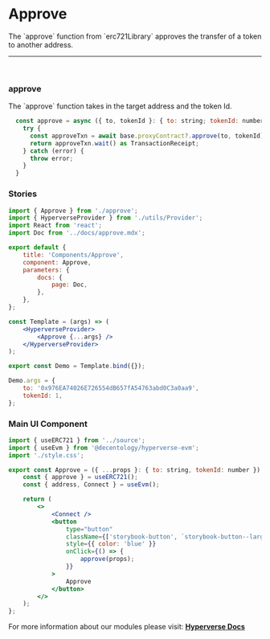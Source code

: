 # Approve

<p> The `approve` function from `erc721Library` approves the transfer of a token to another address. </p>

---

<br>

### approve

<p> The `approve` function takes in the target address and the token Id. </p>

```jsx
  const approve = async ({ to, tokenId }: { to: string; tokenId: number }) => {
    try {
      const approveTxn = await base.proxyContract?.approve(to, tokenId);
      return approveTxn.wait() as TransactionReceipt;
    } catch (error) {
      throw error;
    }
  }
```

### Stories

```jsx
import { Approve } from './approve';
import { HyperverseProvider } from './utils/Provider';
import React from 'react';
import Doc from '../docs/approve.mdx';

export default {
	title: 'Components/Approve',
	component: Approve,
	parameters: {
		docs: {
			page: Doc,
		},
	},
};

const Template = (args) => (
	<HyperverseProvider>
		<Approve {...args} />
	</HyperverseProvider>
);

export const Demo = Template.bind({});

Demo.args = {
	to: '0x976EA74026E726554dB657fA54763abd0C3a0aa9',
	tokenId: 1,
};
```

### Main UI Component

```jsx
import { useERC721 } from '../source';
import { useEvm } from '@decentology/hyperverse-evm';
import './style.css';

export const Approve = ({ ...props }: { to: string, tokenId: number }) => {
	const { approve } = useERC721();
	const { address, Connect } = useEvm();

	return (
		<>
			<Connect />
			<button
				type="button"
				className={['storybook-button', `storybook-button--large`].join(' ')}
				style={{ color: 'blue' }}
				onClick={() => {
					approve(props);
				}}
			>
				Approve
			</button>
		</>
	);
};
```

For more information about our modules please visit: [**Hyperverse Docs**](docs.hyperverse.dev)
